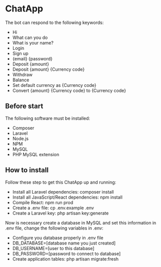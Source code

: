 # ChatApp
The bot can respond to the following keywords:

- Hi
- What can you do
- What is your name?
- Login
- Sign up
- {email} {password}
- Deposit {amount}
- Deposit {amount} {Currency code}
- Withdraw
- Balance
- Set default currency as {Currency code}
- Convert {amount} {Currency code} to {Currency code}

## Before start
The following software must be installed:
- Composer
- Laravel
- Node.js
- NPM
- MySQL
- PHP MySQL extension

## How to install

Follow these step to get this ChatApp up and running:
- Install all Laravel dependencies: composer install
- Install all JavaScript/React dependencies: npm install
- Compile React: npm run prod
- Create a .env file: cp .env.example .env
- Create a Laravel key: php artisan key:generate

Now is necessary create a database in MySQL and set this information in .env file, change the following variables in .env:

- Configure you database properly in .env file
- DB_DATABASE=[database name you just created]
- DB_USERNAME=[user to this database]
- DB_PASSWORD=[password to connect to database]
- Create application tables: php artisan migrate:fresh
